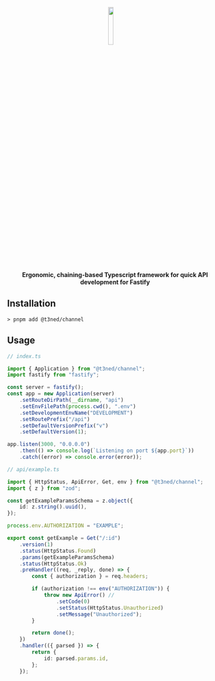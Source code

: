 <div align="center">
<img src="" align="center" width="15%" alt="">

<img src="https://img.shields.io/github/package-json/v/T3NED/channel/main" align="center" alt="">
<img src="https://img.shields.io/npm/dm/channel" align="center" alt="">
<img src="https://img.shields.io/github/license/T3NED/channel" align="center" alt="">
<img src="https://img.shields.io/github/issues/T3NED/channel" align="center" alt="">
<img src="https://img.shields.io/github/issues-pr/T3NED/channel" align="center" alt="">

<br>
<br>

**Ergonomic, chaining-based Typescript framework for quick API development for Fastify**

</div>

## Installation

```shell
> pnpm add @t3ned/channel
```

## Usage

```ts
// index.ts

import { Application } from "@t3ned/channel";
import fastify from "fastify";

const server = fastify();
const app = new Application(server)
	.setRouteDirPath(__dirname, "api")
	.setEnvFilePath(process.cwd(), ".env")
	.setDevelopmentEnvName("DEVELOPMENT")
	.setRoutePrefix("/api")
	.setDefaultVersionPrefix("v")
	.setDefaultVersion(1);

app.listen(3000, "0.0.0.0")
	.then(() => console.log(`Listening on port ${app.port}`))
	.catch((error) => console.error(error));
```

```ts
// api/example.ts

import { HttpStatus, ApiError, Get, env } from "@t3ned/channel";
import { z } from "zod";

const getExampleParamsSchema = z.object({
	id: z.string().uuid(),
});

process.env.AUTHORIZATION = "EXAMPLE";

export const getExample = Get("/:id")
	.version(1)
	.status(HttpStatus.Found)
	.params(getExampleParamsSchema)
	.status(HttpStatus.Ok)
	.preHandler((req, _reply, done) => {
		const { authorization } = req.headers;

		if (authorization !== env("AUTHORIZATION")) {
			throw new ApiError() //
				.setCode(0)
				.setStatus(HttpStatus.Unauthorized)
				.setMessage("Unauthorized");
		}

		return done();
	})
	.handler(({ parsed }) => {
		return {
			id: parsed.params.id,
		};
	});
```
